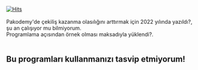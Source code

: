 [![Hits](https://hits.sh/github.com/tingirifistik/Pakodemy.svg?label=views&color=007ec6)](https://hits.sh/github.com/tingirifistik/Pakodemy/)<br><br>
Pakodemy'de çekiliş kazanma olasılığını arttırmak için 2022 yılında yazıldı?, şu an çalışıyor mu bilmiyorum.<br>
Programlama açısından örnek olması maksadıyla yüklendi?.<br><br>
<h2>Bu programları kullanmanızı tasvip etmiyorum!</h2>
